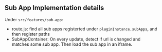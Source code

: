 ## Sub App Implementation details

Under `src/features/sub-app`:

- route.js: find all sub apps registerted under `pluginInstance.subApps`, and then register paths
- SubAppContainer: On every update, detect if url is changed and matches some sub app. Then load the sub app in an iframe.
